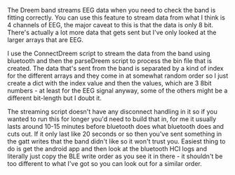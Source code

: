The Dreem band streams EEG data when you need to check the band is fitting correctly. You can use this feature to stream data from what I think is 4 channels of EEG, the major caveat to this is that the data is only 8 bit. There's actually a lot more data that gets sent but I've only looked at the larger arrays that are EEG.

I use the ConnectDreem script to stream the data from the band using bluetooth and then the parseDreem script to process the bin file that is created. The data that's sent from the band is separated by a kind of index for the different arrays and they come in at somewhat random order so I just create a dict with the index value and then the values, which are 3 8bit numbers - at least for the EEG signal anyway, some of the others might be a different bit-length but I doubt it.

The streaming script doesn't have any disconnect handling in it so if you wanted to run this for longer you'd need to build that in, for me it usually lasts around 10-15 minutes  before bluetooth does what bluetooth does and cuts out. If it only last like 20 seconds or so then you've sent something in the gatt writes that the band didn't like so it won't trust you. Easiest thing to do is get the android app and then look at the bluetooth HCI logs and literally just copy the BLE write order as you see it in there - it shouldn't be too different to what I've got so you can look out for a similar order.
